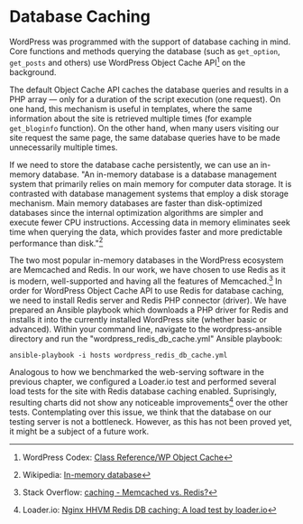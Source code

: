 # Database Caching

WordPress was programmed with the support of database caching in mind. Core functions and methods querying the database (such as `get_option`, `get_posts` and others) use WordPress Object Cache API[^1] on the background. 

The default Object Cache API caches the database queries and results in a PHP array — only for a duration of the script execution (one request). On one hand, this mechanism is useful in templates, where the same information about the site is retrieved multiple times (for example `get_bloginfo` function). On the other hand, when many users visiting our site request the same page, the same database queries have to be made unnecessarily multiple times.

If we need to store the database cache persistently, we can use an in-memory database. "An in-memory database is a database management system that primarily relies on main memory for computer data storage. It is contrasted with database management systems that employ a disk storage mechanism. Main memory databases are faster than disk-optimized databases since the internal optimization algorithms are simpler and execute fewer CPU instructions. Accessing data in memory eliminates seek time when querying the data, which provides faster and more predictable performance than disk."[^2]

The two most popular in-memory databases in the WordPress ecosystem are Memcached and Redis. In our work, we have chosen to use Redis as it is modern, well-supported and having all the features of Memcached.[^3] In order for WordPress Object Cache API to use Redis for database caching, we need to install Redis server and Redis PHP connector (driver). We have prepared an Ansible playbook which downloads a PHP driver for Redis and installs it into the currently installed WordPress site (whether basic or advanced). Within your command line, navigate to the wordpress-ansible directory and run the "wordpress_redis_db_cache.yml" Ansible playbook:

```
ansible-playbook -i hosts wordpress_redis_db_cache.yml
```

Analogous to how we benchmarked the web-serving software in the previous chapter, we configured a Loader.io test and performed several load tests for the site with Redis database caching enabled. Suprisingly, resulting charts did not show any noticeable improvements[^4] over the other tests. Contemplating over this issue, we think that the database on our testing server is not a bottleneck. However, as this has not been proved yet, it might be a subject of a future work.

[^1]: WordPress Codex: [Class Reference/WP Object Cache](https://codex.wordpress.org/Class_Reference/WP_Object_Cache)

[^2]: Wikipedia: [In-memory database](http://en.wikipedia.org/wiki/In-memory_database)

[^3]: Stack Overflow: [caching - Memcached vs. Redis?](http://stackoverflow.com/questions/10558465/memcached-vs-redis)

[^4]: Loader.io: [Nginx HHVM Redis DB caching: A load test by loader.io](http://ldr.io/1cbcY7Y)